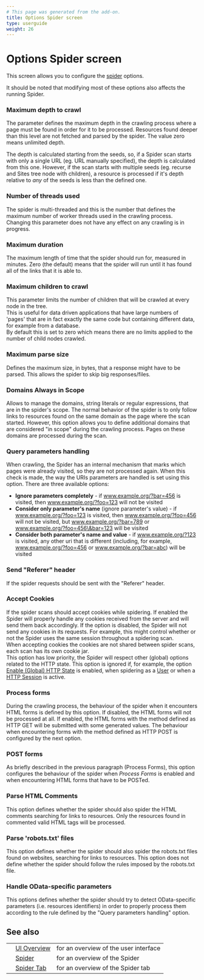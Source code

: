 ```yaml
---
# This page was generated from the add-on.
title: Options Spider screen
type: userguide
weight: 26
---
```


# Options Spider screen

This screen allows you to configure the [spider](/docs/desktop/start/features/spider/) options.

It should be noted that modifying most of these options also affects
the running Spider.

### Maximum depth to crawl

The parameter defines the maximum depth in the crawling process where a page must be found in order for it to be processed. Resources found deeper than this level are not fetched and parsed by the spider. The value zero means unlimited depth.

The depth is calculated starting from the seeds, so, if a Spider scan
starts with only a single URL (eg. URL manually specified), the depth is
calculated from this one. However, if the scan starts with multiple
seeds (eg. recurse and Sites tree node with children), a resource is processed if it's depth
relative to *any* of the seeds is less than the defined one.

### Number of threads used

The spider is multi-threaded and this is the number that defines the maximum number of worker threads used in the crawling process. Changing this parameter does not have any effect on any crawling is in progress.

### Maximum duration

The maximum length of time that the spider should run for, measured in minutes. Zero (the default) means that the spider will run until it has found all of the links that it is able to.

### Maximum children to crawl

This parameter limits the number of children that will be crawled at every node in the tree.  
This is useful for data driven applications that have large numbers of 'pages' that are in fact exactly the same code but containing different data, for example from a database.  
By default this is set to zero which means there are no limits applied to the number of child nodes crawled.

### Maximum parse size

Defines the maximum size, in bytes, that a response might have to be parsed. This allows the spider to skip big responses/files.

### Domains Always in Scope

Allows to manage the domains, string literals or regular expressions, that are in the spider's scope. The normal behavior of the spider is to only follow links to resources found on the same domain as the page where the scan started. However, this option allows you to define additional domains that are considered "in scope" during the crawling process. Pages on these domains are processed during the scan.

### Query parameters handling

When crawling, the Spider has an internal mechanism that marks which pages were already visited, so they are not processed again. When this check is made, the way the URIs parameters are handled is set using this option. There are three available options:

* **Ignore parameters completely** - if www.example.org/?bar=456 is visited, then www.example.org/?foo=123 will not be visited
* **Consider only parameter's name** (ignore parameter's value) - if www.example.org/?foo=123 is visited, then www.example.org/?foo=456 will not be visited, but www.example.org/?bar=789 or www.example.org/?foo=456\&bar=123 will be visited
* **Consider both parameter's name and value** - if www.example.org/?123 is visited, any other uri that is different (including, for example, www.example.org/?foo=456 or www.example.org/?bar=abc) will be visited

### Send "Referer" header

If the spider requests should be sent with the "Referer" header.

### Accept Cookies

If the spider scans should accept cookies while spidering. If enabled the Spider will properly handle any cookies received from the server and will send them back accordingly. If the option is disabled, the Spider will not send any cookies in its requests. For example, this might control whether or not the Spider uses the same session throughout a spidering scan.   
When accepting cookies the cookies are not shared between spider scans, each scan has its own cookie jar.   
This option has low priority, the Spider will respect other (global) options related to the HTTP state. This option is ignored if, for example, the option [Enable (Global) HTTP State](/docs/desktop/ui/dialogs/options/connection/) is enabled, when spidering as a [User](/docs/desktop/start/features/users/) or when a [HTTP Session](/docs/desktop/start/features/httpsessions/) is active.

### Process forms

During the crawling process, the behaviour of the spider when it encounters HTML forms is defined by this option. If disabled, the HTML forms will not be processed at all. If enabled, the HTML forms with the method defined as HTTP GET will be submitted with some generated values. The behaviour when encountering forms with the method defined as HTTP POST is configured by the next option.

### POST forms

As briefly described in the previous paragraph (Process Forms), this option configures the behaviour of the spider when *Process Forms* is enabled and when encountering HTML forms that have to be POSTed.

### Parse HTML Comments

This option defines whether the spider should also spider the HTML comments searching for links to resources. Only the resources found in commented valid HTML tags will be processed.

### Parse 'robots.txt' files

This option defines whether the spider should also spider the robots.txt files found on websites, searching for links to resources. This option does not define whether the spider should follow the rules imposed by the robots.txt file.

### Handle OData-specific parameters

This options defines whether the spider should try to detect OData-specific parameters (i.e. resources identifiers) in order to properly process them according to the rule defined by the "Query parameters handling" option.

## See also

|   |                                                |                                       |
|---|------------------------------------------------|---------------------------------------|
|   | [UI Overview](/docs/desktop/ui/)               | for an overview of the user interface |
|   | [Spider](/docs/desktop/start/features/spider/) | for an overview of the Spider         |
|   | [Spider Tab](/docs/desktop/ui/tabs/spider/)    | for an overview of the Spider tab     |
